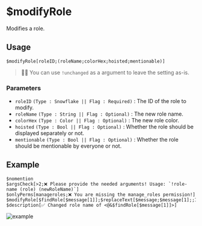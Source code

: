 # $modifyRole
Modifies a role.

## Usage
```
$modifyRole[roleID;(roleName;colorHex;hoisted;mentionable)]
```
> 🧙‍♂️ You can use `!unchanged` as a argument to leave the setting as-is.

### Parameters 
- `roleID` `(Type : Snowflake || Flag : Required)` : The ID of the role to modify.
- `roleName` `(Type : String || Flag : Optional)` : The new role name.
- `colorHex` `(Type : Color || Flag : Optional)` : The new role color.
- `hoisted` `(Type : Bool || Flag : Optional)` : Whether the role should be displayed separately or not.
- `mentionable` `(Type : Bool || Flag : Optional)` : Whether the role should be mentionable by everyone or not.

## Example
```
$nomention
$argsCheck[>2;❌ Please provide the needed arguments! Usage: `!role-name (role) (newRoleName)`]
$onlyPerms[manageroles;❌ You are missing the manage_roles permission!]
$modifyRole[$findRole[$message[1]];$replaceText[$message;$message[1];;1];!unchanged;!unchanged;!unchanged]
$description[✅ Changed role name of <@&$findRole[$message[1]]>]
```

![example](https://user-images.githubusercontent.com/69215413/123530371-771a9980-d6c7-11eb-987d-c4ba3bb40bd1.png)
